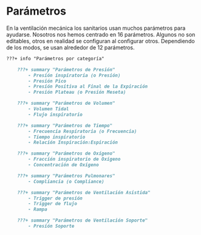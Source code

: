 # Parámetros

En la ventilación mecánica los sanitarios usan muchos parámetros para ayudarse. Nosotros nos hemos centrado en 16 parámetros. Algunos no son editables, otros en realidad se configuran al configurar otros. Dependiendo de los modos, se usan alrededor de 12 parámetros.

````markdown
???+ info "Parámetros por categoría"

    ???+ summary "Parámetros de Presión"
        - Presión inspiratoria (o Presión)
        - Presión Pico
        - Presión Positiva al Final de la Expiración
        - Presión Plateau (o Presión Meseta)

    ???+ summary "Parámetros de Volumen"
        - Volumen Tidal
        - Flujo inspiratorio

    ???+ summary "Parámetros de Tiempo"
        - Frecuencia Respiratoria (o Frecuencia)
        - Tiempo inspiratorio
        - Relación Inspiración:Espiración

    ???+ summary "Parámetros de Oxígeno"
        - Fracción inspiratorio de Oxígeno
        - Concentración de Oxígeno

    ???+ summary "Parámetros Pulmonares"
        - Compliancia (o Compliance)

    ???+ summary "Parámetros de Ventilación Asistida"
        - Trigger de presión
        - Trigger de flujo
        - Rampa

    ???+ summary "Parámetros de Ventilación Soporte"
        - Presión Soporte



